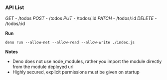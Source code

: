 ### API List
*GET* - /todos
*POST* - /todos
*PUT* - /todos/:id
*PATCH* - /todos/:id
*DELETE* - /todos/:id

**Run**
```
deno run --allow-net --allow-read --allow-write ./index.js
```

**Notes**
* Deno does not use node_modules, rather you import the module directly from the module deployed url
* Highly secured, explicit permissions must be given on startup